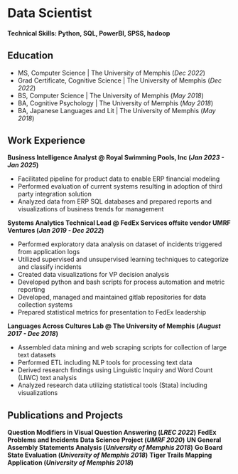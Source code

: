# Data Scientist

#### Technical Skills: Python, SQL, PowerBI, SPSS, hadoop

## Education
- MS, Computer Science | The University of Memphis (_Dec 2022_)
- Grad Certificate, Cognitive Science | The University of Memphis (_Dec 2022_)
- BS, Computer Science | The University of Memphis (_May 2018_)
- BA, Cognitive Psychology | The University of Memphis (_May 2018_)
- BA, Japanese Languages and Lit | The University of Memphis (_May 2018_)

## Work Experience
**Business Intelligence Analyst @ Royal Swimming Pools, Inc (_Jan 2023 - Jan 2025_)**
- Facilitated pipeline for product data to enable ERP financial modeling
- Performed evaluation of current systems resulting in adoption of third party integration solution
- Analyzed data from ERP SQL databases and prepared reports and visualizations of business trends for
management

**Systems Analytics Technical Lead @ FedEx Services offsite vendor UMRF Ventures (_Jan 2019 - Dec 2022_)**
- Performed exploratory data analysis on dataset of incidents triggered from application logs
- Utilized supervised and unsupervised learning techniques to categorize and classify incidents
- Created data visualizations for VP decision analysis
- Developed python and bash scripts for process automation and metric reporting
- Developed, managed and maintained gitlab repositories for data collection systems
- Prepared statistical metrics for presentation to FedEx leadership

**Languages Across Cultures Lab @ The University of Memphis (_August 2017 - Dec 2018_)**
- Assembled data mining and web scraping scripts for collection of large text datasets
- Performed ETL including NLP tools for processing text data
- Derived research findings using Linguistic Inquiry and Word Count (LIWC) text analysis
- Analyzed research data utilizing statistical tools (Stata) including visualizations

## Publications and Projects
**Question Modifiers in Visual Question Answering (_LREC 2022_)**
**FedEx Problems and Incidents Data Science Project (_UMRF 2020_)**
**UN General Assembly Statements Analysis (_University of Memphis 2018_)**
**Go Board State Evaluation (_University of Memphis 2018_)**
**Tiger Trails Mapping Application (_University of Memphis 2018_)**
